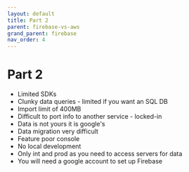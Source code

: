 ```yaml
---
layout: default
title: Part 2
parent: firebase-vs-aws
grand_parent: firebase
nav_order: 4
---
```


# Part 2

- Limited SDKs
- Clunky data queries - limited if you want an SQL DB
- Import limit of 400MB
- Difficult to port info to another service - locked-in
- Data is not yours it is google's
- Data migration very difficult
- Feature poor console
- No local development
- Only int and prod as you need to access servers for data
- You will need a google account to set up Firebase

